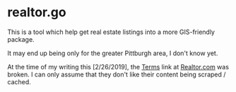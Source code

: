 # realtor.go

This is a tool which help get real estate listings into a more GIS-friendly package.

It may end up being only for the greater Pittburgh area, I don't know yet.

At the time of my writing this [2/26/2019], the [Terms](https://marketing.move.com/terms-of-service/) link at [Realtor.com](https://www.realtor.com/) was broken.  I can only assume that they don't like their content being scraped / cached.
